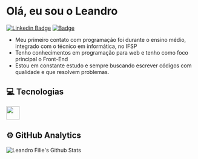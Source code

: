 # Olá, eu sou o Leandro

[![Linkedin Badge](https://img.shields.io/badge/-LinkedIn-blue?style=flat&logo=Linkedin&logoColor=white&link=https://www.linkedin.com/in/leandrofilie//)](https://www.linkedin.com/in/leandrofilie//)
[![ Badge](https://img.shields.io/badge/-Gmail-c14438?style=flat&logo=Gmail&logoColor=white&link=mailto:leandro.gfilie@gmail.com)](mailto:leandro.gfilie@gmail.com)

<ul>
   <li>Meu primeiro contato com programação foi durante o ensino médio, integrado com o técnico em informática, no IFSP</li>
   <li>Tenho conhecimentos em programação para web e tenho como foco principal o Front-End</li>
   <li>Estou em constante estudo e sempre buscando escrever códigos com qualidade e que resolvem problemas.</li>
</ul>

## :computer: Tecnologias
<img src="https://skillicons.dev/icons?i=ts,react,nodejs,html,css,scss,js,jquery,php,mysql,aws,git,github,figma" height="35">

## :gear: GitHub Analytics
  <p align="center">
    <img align="left" src="https://github-readme-stats.vercel.app/api?username=LeandroFilie&show_icons=true&theme=dracula" alt="Leandro Filie's Github Stats" />
  </p>

